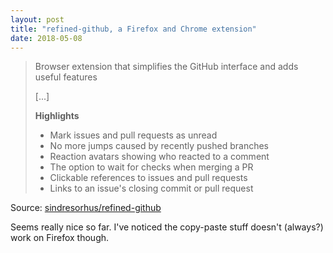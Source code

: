 ```yaml
---
layout: post
title: "refined-github, a Firefox and Chrome extension"
date: 2018-05-08
---
```


> Browser extension that simplifies the GitHub interface and adds useful features 
> 
> [...]
>
> **Highlights**
>
> - Mark issues and pull requests as unread
> - No more jumps caused by recently pushed branches
> - Reaction avatars showing who reacted to a comment
> - The option to wait for checks when merging a PR
> - Clickable references to issues and pull requests
> - Links to an issue's closing commit or pull request 

Source: [sindresorhus/refined-github](https://github.com/sindresorhus/refined-github)

Seems really nice so far.  I've noticed the copy-paste stuff doesn't (always?) work on Firefox though.
